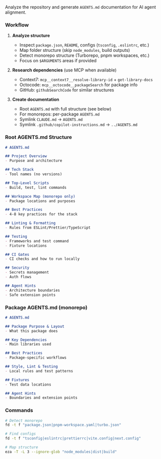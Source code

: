 Analyze the repository and generate `AGENTS.md` documentation for AI agent alignment.

### Workflow
1. **Analyze structure**
   - Inspect `package.json`, `README`, configs (`tsconfig`, `.eslintrc`, etc.)
   - Map folder structure (skip `node_modules`, build outputs)
   - Detect monorepo structure (Turborepo, pnpm workspaces, etc.)
   - Focus on `$ARGUMENTS` areas if provided

2. **Research dependencies** (use MCP when available)
   - Context7: `mcp__context7__resolve-library-id` + `get-library-docs`
   - Octocode: `mcp__octocode__packageSearch` for package info
   - GitHub: `githubSearchCode` for similar structures

3. **Create documentation**
   - Root `AGENTS.md` with full structure (see below)
   - For monorepos: per-package `AGENTS.md`
   - Symlink `CLAUDE.md` → `AGENTS.md`
   - Symlink `.github/copilot-instructions.md` → `../AGENTS.md`

### Root AGENTS.md Structure
```markdown
# AGENTS.md

## Project Overview
- Purpose and architecture

## Tech Stack
- Tool names (no versions)

## Top-Level Scripts
- Build, test, lint commands

## Workspace Map (monorepo only)
- Package locations and purposes

## Best Practices
- 4-8 key practices for the stack

## Linting & Formatting
- Rules from ESLint/Prettier/TypeScript

## Testing
- Frameworks and test command
- Fixture locations

## CI Gates
- CI checks and how to run locally

## Security
- Secrets management
- Auth flows

## Agent Hints
- Architecture boundaries
- Safe extension points
```

### Package AGENTS.md (monorepo)
```markdown
# AGENTS.md

## Package Purpose & Layout
- What this package does

## Key Dependencies
- Main libraries used

## Best Practices
- Package-specific workflows

## Style, Lint & Testing
- Local rules and test patterns

## Fixtures
- Test data locations

## Agent Hints
- Boundaries and extension points
```

### Commands
```bash
# Detect monorepo
fd -t f "package.json|pnpm-workspace.yaml|turbo.json"

# Find configs
fd -t f "tsconfig|eslintrc|prettierrc|vite.config|next.config"

# Map structure
eza -T -L 3 --ignore-glob "node_modules|dist|build"
```
